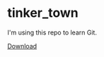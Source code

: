 # tinker_town

I'm using this repo to learn Git.

[Download](https://github.com/tonkomnom/tinker_town/raw/master/folder%20%231/EP-DP_Zaehler/EP-DP_Z%C3%A4hler.exe)
